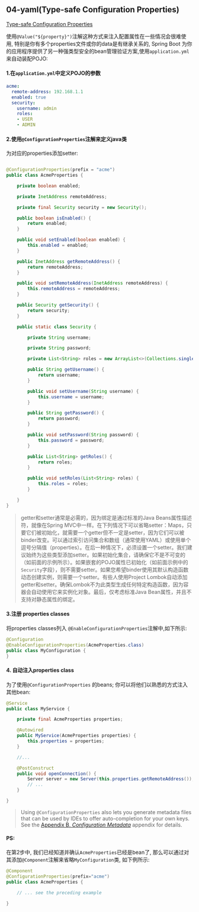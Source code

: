## 04-yaml(Type-safe Configuration Properties)
[Type-safe Configuration Properties](https://docs.spring.io/spring-boot/docs/current/reference/htmlsingle/#boot-features-external-config-typesafe-configuration-properties)



使用`@Value("${property}")`注解这种方式来注入配置属性在一些情况会很难使用, 特别是你有多个properties文件或你的data是有继承关系的,  Spring Boot 为你的应用程序提供了另一种强类型安全的bean管理验证方案,使用`application.yml`来自动装配POJO:

#### 1.在`application.yml`中定义POJO的参数

```yaml
acme:
  remote-address: 192.168.1.1
  enabled: true
  security:
    username: admin
    roles:
    - USER
    - ADMIN
```



#### 2.使用`@ConfigurationProperties`注解来定义java类

为对应的properties添加setter:

```java

@ConfigurationProperties(prefix = "acme")
public class AcmeProperties {

    private boolean enabled;

    private InetAddress remoteAddress;

    private final Security security = new Security();

    public boolean isEnabled() {
        return enabled;
    }

    public void setEnabled(boolean enabled) {
        this.enabled = enabled;
    }

    public InetAddress getRemoteAddress() {
        return remoteAddress;
    }

    public void setRemoteAddress(InetAddress remoteAddress) {
        this.remoteAddress = remoteAddress;
    }

    public Security getSecurity() {
        return security;
    }

    public static class Security {

        private String username;

        private String password;

        private List<String> roles = new ArrayList<>(Collections.singleton("USER"));

        public String getUsername() {
            return username;
        }

        public void setUsername(String username) {
            this.username = username;
        }

        public String getPassword() {
            return password;
        }

        public void setPassword(String password) {
            this.password = password;
        }

        public List<String> getRoles() {
            return roles;
        }

        public void setRoles(List<String> roles) {
            this.roles = roles;
        }

    }
}
```

> getter和setter通常是必需的，因为绑定是通过标准的Java Beans属性描述符，就像在Spring MVC中一样。在下列情况下可以省略setter：Maps，只要它们被初始化，就需要一个getter但不一定是setter，因为它们可以被binder改变。可以通过索引访问集合和数组（通常使用YAML）或使用单个逗号分隔值（properties）。在后一种情况下，必须设置一个setter。我们建议始终为这些类型添加setter。如果初始化集合，请确保它不是不可变的（如前面的示例所示）。如果嵌套的POJO属性已初始化（如前面示例中的`Security`字段），则不需要setter。如果您希望binder使用其默认构造函数动态创建实例，则需要一个setter。有些人使用Project Lombok自动添加getter和setter。确保Lombok不为此类型生成任何特定构造函数，因为容器会自动使用它来实例化对象。最后，仅考虑标准Java Bean属性，并且不支持对静态属性的绑定。



#### 3.注册 properties classes

将properties classes列入 `@EnableConfigurationProperties`注解中,如下所示:

```java
@Configuration
@EnableConfigurationProperties(AcmeProperties.class)
public class MyConfiguration {
}
```



#### 4. 自动注入properties class

为了使用`@ConfigurationProperties` 的beans; 你可以将他们以熟悉的方式注入其他bean:

```java
@Service
public class MyService {

    private final AcmeProperties properties;

    @Autowired
    public MyService(AcmeProperties properties) {
        this.properties = properties;
    }

    //...

    @PostConstruct
    public void openConnection() {
        Server server = new Server(this.properties.getRemoteAddress());
        // ...
    }

}
```

> Using `@ConfigurationProperties` also lets you generate metadata files that can be used by IDEs to offer auto-completion for your own keys. See the [Appendix B, *Configuration Metadata*](https://docs.spring.io/spring-boot/docs/current/reference/htmlsingle/#configuration-metadata) appendix for details.





#### PS:

在第2步中, 我们已经知道并确认`AcmeProperties`已经是bean了, 那么可以通过对其添加`@Component`注解来省略`MyConfiguration`类, 如下例所示:

```java
@Component
@ConfigurationProperties(prefix="acme")
public class AcmeProperties {

    // ... see the preceding example

}
```



